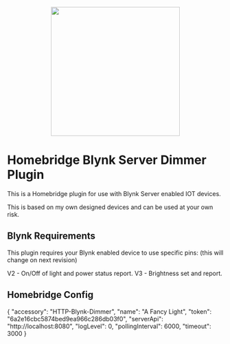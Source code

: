 
<p align="center">

<img src="https://www.tricamtech.com/TRiCAM_logos/Orange_logos/TRiCAM_orange_gray.png" width="300">

</p>


# Homebridge Blynk Server Dimmer Plugin

This is a Homebridge plugin for use with Blynk Server enabled IOT devices.

This is based on my own designed devices and can be used at your own risk.

## Blynk Requirements

This plugin requires your Blynk enabled device to use specific pins: (this will change on next revision)

V2 - On/Off of light and power status report.
V3 - Brightness set and report.

## Homebridge Config
{
    "accessory": "HTTP-Blynk-Dimmer",
    "name": "A Fancy Light",
    "token": "6a2e16cbc5874bed9ea966c286db03f0",
    "serverApi": "http://localhost:8080",
    "logLevel": 0,
    "pollingInterval": 6000,
    "timeout": 3000
}
